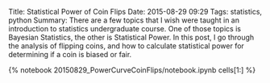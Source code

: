 Title: Statistical Power of Coin Flips
Date: 2015-08-29 09:29
Tags: statistics, python
Summary: There are a few topics that I wish were taught in an introduction to statistics undergraduate course. One of those topics is Bayesian Statistics, the other is Statistical Power. In this post, I go through the analysis of flipping coins, and how to calculate statistical power for determining if a coin is biased or fair.

{% notebook 20150829_PowerCurveCoinFlips/notebook.ipynb cells[1:] %}
